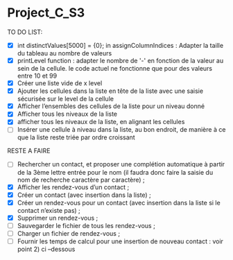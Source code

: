 # Project_C_S3

TO DO LIST:

- [x] int distinctValues[5000] = {0}; in assignColumnIndices : Adapter la taille du tableau au nombre de valeurs
- [x] printLevel function : adapter le nombre de '-' en fonction de la valeur au sein de la cellule. le code actuel ne fonctionne que pour des valeurs entre 10 et 99
- [x] Créer une liste vide de x level
- [x] Ajouter les cellules dans la liste en tête de la liste avec une saisie sécurisée sur le level de la cellule
- [x] Afficher l’ensembles des cellules de la liste pour un niveau donné
- [x] Afficher tous les niveaux de la liste
- [x] afficher tous les niveaux de la liste, en alignant les cellules
- [ ] Insérer une cellule à niveau dans la liste, au bon endroit, de manière à ce que la liste reste triée par ordre croissant

RESTE A FAIRE

- [ ] Rechercher un contact, et proposer une complétion automatique à partir de la 3ème lettre entrée pour le nom (il faudra donc faire la saisie du nom de recherche caractère par caractère) ;
- [x] Afficher les rendez-vous d’un contact ;
- [x] Créer un contact (avec insertion dans la liste) ;
- [x] Créer un rendez-vous pour un contact (avec insertion dans la liste si le contact n’existe pas) ;
- [x] Supprimer un rendez-vous ;
- [ ] Sauvegarder le fichier de tous les rendez-vous ;
- [ ] Charger un fichier de rendez-vous ;
- [ ] Fournir les temps de calcul pour une insertion de nouveau contact : voir point 2) ci –dessous

